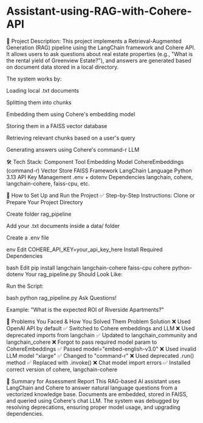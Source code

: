 # Assistant-using-RAG-with-Cohere-API
📌 Project Description:
This project implements a Retrieval-Augmented Generation (RAG) pipeline using the LangChain framework and Cohere API. It allows users to ask questions about real estate properties (e.g., "What is the rental yield of Greenview Estate?"), and answers are generated based on document data stored in a local directory.

The system works by:

Loading local .txt documents

Splitting them into chunks

Embedding them using Cohere's embedding model

Storing them in a FAISS vector database

Retrieving relevant chunks based on a user's query

Generating answers using Cohere's command-r LLM

🛠️ Tech Stack:
Component	Tool
Embedding Model	CohereEmbeddings (command-r)
Vector Store	FAISS
Framework	LangChain
Language	Python 3.13
API Key Management	.env + dotenv
Dependencies	langchain, cohere, langchain-cohere, faiss-cpu, etc.

🚀 How to Set Up and Run the Project
✅ Step-by-Step Instructions:
Clone or Prepare Your Project Directory

Create folder rag_pipeline

Add your .txt documents inside a data/ folder

Create a .env file

env
Edit
COHERE_API_KEY=your_api_key_here
Install Required Dependencies

bash
Edit
pip install langchain langchain-cohere faiss-cpu cohere python-dotenv
Your rag_pipeline.py Should Look Like:


Run the Script:

bash
python rag_pipeline.py
Ask Questions!

Example: "What is the expected ROI of Riverside Apartments?"

🧩 Problems You Faced & How You Solved Them
Problem	Solution
❌ Used OpenAI API by default	✅ Switched to Cohere embeddings and LLM
❌ Used deprecated imports from langchain	✅ Updated to langchain_community and langchain_cohere
❌ Forgot to pass required model param to CohereEmbeddings	✅ Passed model="embed-english-v3.0"
❌ Used invalid LLM model "xlarge"	✅ Changed to "command-r"
❌ Used deprecated .run() method	✅ Replaced with .invoke()
❌ Chat model import errors	✅ Installed correct version of cohere, langchain-cohere

📄 Summary for Assessment Report
This RAG-based AI assistant uses LangChain and Cohere to answer natural language questions from a vectorized knowledge base. Documents are embedded, stored in FAISS, and queried using Cohere's chat LLM. The system was debugged by resolving deprecations, ensuring proper model usage, and upgrading dependencies.
